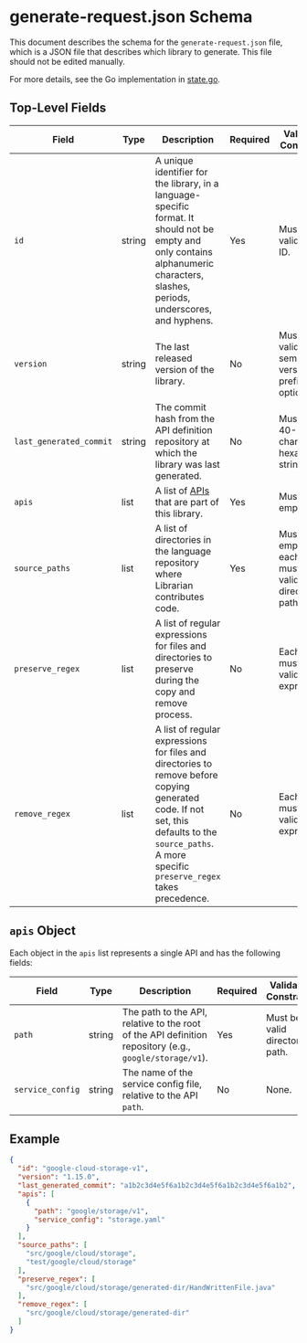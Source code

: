 # generate-request.json Schema

This document describes the schema for the `generate-request.json` file, which is a JSON file that describes which library to generate. This file should not be edited manually.

For more details, see the Go implementation in [state.go](../internal/librarian/state.go).

## Top-Level Fields

| Field                   | Type   | Description                                                                                                                                                           | Required | Validation Constraints |
|-------------------------|--------|-----------------------------------------------------------------------------------------------------------------------------------------------------------------------|----------|------------------------|
| `id`                    | string | A unique identifier for the library, in a language-specific format. It should not be empty and only contains alphanumeric characters, slashes, periods, underscores, and hyphens.                                                                                                  | Yes      | Must be a valid library ID. |
| `version`               | string | The last released version of the library.                                                                                                                             | No       | Must be a valid semantic version, "v" prefix is optional. |
| `last_generated_commit` | string | The commit hash from the API definition repository at which the library was last generated.                                                                         | No       | Must be a 40-character hexadecimal string. |
| `apis`                  | list   | A list of [APIs](#apis-object) that are part of this library.                                                                                                             | Yes      | Must not be empty.     |
| `source_paths`          | list   | A list of directories in the language repository where Librarian contributes code.                                                                                    | Yes      | Must not be empty, and each path must be a valid directory path. |
| `preserve_regex`        | list   | A list of regular expressions for files and directories to preserve during the copy and remove process.                                                                    | No       | Each entry must be a valid regular expression. |
| `remove_regex`          | list   | A list of regular expressions for files and directories to remove before copying generated code. If not set, this defaults to the `source_paths`. A more specific `preserve_regex` takes precedence. | No       | Each entry must be a valid regular expression. |

## `apis` Object

Each object in the `apis` list represents a single API and has the following fields:

| Field            | Type   | Description                                                                                             | Required | Validation Constraints |
|------------------|--------|---------------------------------------------------------------------------------------------------------|----------|------------------------|
| `path`           | string | The path to the API, relative to the root of the API definition repository (e.g., `google/storage/v1`).      | Yes      | Must be a valid directory path. |
| `service_config` | string | The name of the service config file, relative to the API `path`.                                        | No       | None.                  |

## Example

```json
{
  "id": "google-cloud-storage-v1",
  "version": "1.15.0",
  "last_generated_commit": "a1b2c3d4e5f6a1b2c3d4e5f6a1b2c3d4e5f6a1b2",
  "apis": [
    {
      "path": "google/storage/v1",
      "service_config": "storage.yaml"
    }
  ],
  "source_paths": [
    "src/google/cloud/storage",
    "test/google/cloud/storage"
  ],
  "preserve_regex": [
    "src/google/cloud/storage/generated-dir/HandWrittenFile.java"
  ],
  "remove_regex": [
    "src/google/cloud/storage/generated-dir"
  ]
}
